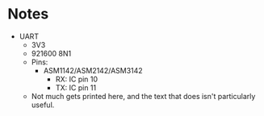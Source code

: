 # Notes

- UART
  - 3V3
  - 921600 8N1
  - Pins:
    - ASM1142/ASM2142/ASM3142
      - RX: IC pin 10
      - TX: IC pin 11
  - Not much gets printed here, and the text that does isn't
    particularly useful.
